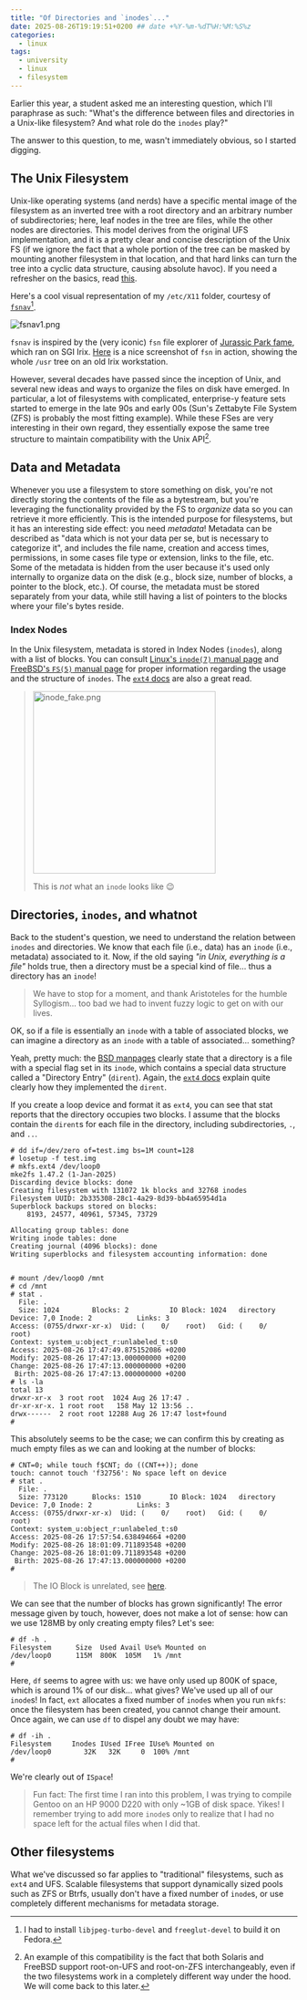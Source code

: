 ```yaml
---
title: "Of Directories and `inodes`..." 
date: 2025-08-26T19:19:51+0200 ## date +%Y-%m-%dT%H:%M:%S%z
categories:
  - linux
tags:
  - university
  - linux
  - filesystem
---
```


Earlier this year, a student asked me an interesting question, which I'll paraphrase as such: "What's the difference between files and directories in a Unix-like filesystem? And what role do the `inodes` play?"

The answer to this question, to me, wasn't immediately obvious, so I started digging.

## The Unix Filesystem

Unix-like operating systems (and nerds) have a specific mental image of the filesystem as an inverted tree with a root directory and an arbitrary number of subdirectories; here, leaf nodes in the tree are files, while the other nodes are directories. This model derives from the original UFS implementation, and it is a pretty clear and concise description of the Unix FS (if we ignore the fact that a whole portion of the tree can be masked by mounting another filesystem in that location, and that hard links can turn the tree into a cyclic data structure, causing absolute havoc). If you need a refresher on the basics, read [this](https://homepages.uc.edu/~thomam/Intro_Unix_Text/File_System.html).

Here's a cool visual representation of my `/etc/X11` folder, courtesy of [`fsnav`](https://github.com/jtsiomb/fsnav)[^fsnav].

<img alt="fsnav1.png" src="https://raw.githubusercontent.com/jack23247/blog/master/img/fsnav1.png"/>

`fsnav` is inspired by the (very iconic) `fsn` file explorer of [Jurassic Park fame](https://blog.adafruit.com/2024/02/06/fsn-the-irix-3d-file-system-tool-from-jurassic-park-arttuesday-vintagecomputing-jurassicpark-whoopsie/), which ran on SGI Irix. [Here](https://forums.irixnet.org/thread-4453.html) is a nice screenshot of `fsn` in action, showing the whole `/usr` tree on an old Irix workstation.

[^fsnav]: I had to install `libjpeg-turbo-devel` and `freeglut-devel` to build it on Fedora.

However, several decades have passed since the inception of Unix, and several new ideas and ways to organize the files on disk have emerged. In particular, a lot of filesystems with complicated, enterprise-y feature sets started to emerge in the late 90s and early 00s (Sun's Zettabyte File System (ZFS) is probably the most fitting example). While these FSes are very interesting in their own regard, they essentially expose the same tree structure to maintain compatibility with the Unix API[^compat]. 

[^compat]: An example of this compatibility is the fact that both Solaris and FreeBSD support root-on-UFS and root-on-ZFS interchangeably, even if the two filesystems work in a completely different way under the hood. We will come back to this later.

## Data and Metadata

Whenever you use a filesystem to store something on disk, you're not directly storing the contents of the file as a bytestream, but you're leveraging the functionality provided by the FS to _organize_ data so you can retrieve it more efficiently. This is the intended purpose for filesystems, but it has an interesting side effect: you need _metadata_! Metadata can be described as "data which is not your data per se, but is necessary to categorize it", and includes the file name, creation and access times, permissions, in some cases file type or extension, links to the file, etc. Some of the metadata is hidden from the user because it's used only internally to organize data on the disk (e.g., block size, number of blocks, a pointer to the block, etc.). Of course, the metadata must be stored separately from your data, while still having a list of pointers to the blocks where your file's bytes reside.

### Index Nodes

In the Unix filesystem, metadata is stored in Index Nodes (`inodes`), along with a list of blocks. You can consult [Linux's `inode(7)` manual page](https://www.man7.org/linux/man-pages/man7/inode.7.html) and [FreeBSD's `FS(5)` manual page](https://man.freebsd.org/cgi/man.cgi?query=inode&apropos=0&sektion=0&manpath=FreeBSD+14.3-RELEASE+and+Ports&arch=default&format=html) for proper information regarding the usage and the structure of `inodes`. The [`ext4` docs](https://docs.kernel.org/filesystems/ext4/inodes.html) are also a great read.

> <img alt="inode_fake.png" src="https://raw.githubusercontent.com/jack23247/blog/master/img/inode_fake.png" width="320"/>
> 
> This is _not_ what an `inode` looks like 😉

## Directories, `inodes`, and whatnot

Back to the student's question, we need to understand the relation between `inodes` and directories. We know that each file (i.e., data) has an `inode` (i.e., metadata) associated to it. Now, if the old saying _"in Unix, everything is a file"_ holds true, then a directory must be a special kind of file... thus a directory has an `inode`! 

> We have to stop for a moment, and thank Aristoteles for the humble Syllogism... too bad we had to invent fuzzy logic to get on with our lives.

OK, so if a file is essentially an `inode` with a table of associated blocks, we can imagine a directory as an `inode` with a table of associated... something? 

Yeah, pretty much: the [BSD manpages](https://man.freebsd.org/cgi/man.cgi?query=dirent&apropos=0&sektion=0&manpath=FreeBSD+14.3-RELEASE&arch=default&format=html) clearly state that a directory is a file with a special flag set in its `inode`, which contains a special data structure called a "Directory Entry" (`dirent`). Again, the [`ext4` docs](https://docs.kernel.org/filesystems/ext4/directory.html) explain quite clearly how they implemented the `dirent`.

If you create a loop device and format it as `ext4`, you can see that stat reports that the directory occupies two blocks. I assume that the blocks contain the `dirent`s for each file in the directory, including subdirectories, `.`, and `..`.

```console
# dd if=/dev/zero of=test.img bs=1M count=128
# losetup -f test.img
# mkfs.ext4 /dev/loop0
mke2fs 1.47.2 (1-Jan-2025)
Discarding device blocks: done                            
Creating filesystem with 131072 1k blocks and 32768 inodes
Filesystem UUID: 2b335308-28c1-4a29-8d39-bb4a65954d1a
Superblock backups stored on blocks: 
	8193, 24577, 40961, 57345, 73729

Allocating group tables: done                            
Writing inode tables: done                            
Creating journal (4096 blocks): done
Writing superblocks and filesystem accounting information: done 


# mount /dev/loop0 /mnt
# cd /mnt
# stat .
  File: .
  Size: 1024      	Blocks: 2          IO Block: 1024   directory
Device: 7,0	Inode: 2           Links: 3
Access: (0755/drwxr-xr-x)  Uid: (    0/    root)   Gid: (    0/    root)
Context: system_u:object_r:unlabeled_t:s0
Access: 2025-08-26 17:47:49.875152086 +0200
Modify: 2025-08-26 17:47:13.000000000 +0200
Change: 2025-08-26 17:47:13.000000000 +0200
 Birth: 2025-08-26 17:47:13.000000000 +0200
# ls -la
total 13
drwxr-xr-x  3 root root  1024 Aug 26 17:47 .
dr-xr-xr-x. 1 root root   158 May 12 13:56 ..
drwx------  2 root root 12288 Aug 26 17:47 lost+found
#
```

This absolutely seems to be the case; we can confirm this by creating as much empty files as we can and looking at the number of blocks:

```console
# CNT=0; while touch f$CNT; do ((CNT++)); done
touch: cannot touch 'f32756': No space left on device
# stat .
  File: .
  Size: 773120    	Blocks: 1510       IO Block: 1024   directory
Device: 7,0	Inode: 2           Links: 3
Access: (0755/drwxr-xr-x)  Uid: (    0/    root)   Gid: (    0/    root)
Context: system_u:object_r:unlabeled_t:s0
Access: 2025-08-26 17:57:54.638494664 +0200
Modify: 2025-08-26 18:01:09.711893548 +0200
Change: 2025-08-26 18:01:09.711893548 +0200
 Birth: 2025-08-26 17:47:13.000000000 +0200
#
```

> The IO Block is unrelated, see [here](https://askubuntu.com/questions/946521/what-is-the-meaning-of-io-block-and-how-is-it-calculated).

We can see that the number of blocks has grown significantly! The error message given by touch, however, does not make a lot of sense: how can we use 128MB by only creating empty files? Let's see:

```console
# df -h .
Filesystem      Size  Used Avail Use% Mounted on
/dev/loop0      115M  800K  105M   1% /mnt
#
```

Here, `df` seems to agree with us: we have only used up 800K of space, which is around 1% of our disk... what gives? We've used up all of our `inode`s! In fact, `ext` allocates a fixed number of `inode`s when you run `mkfs`: once the filesystem has been created, you cannot change their amount. Once again, we can use `df` to dispel any doubt we may have:

```console
# df -ih .
Filesystem     Inodes IUsed IFree IUse% Mounted on
/dev/loop0        32K   32K     0  100% /mnt
#
```

We're clearly out of `ISpace`!

> Fun fact: The first time I ran into this problem, I was trying to compile Gentoo on an HP 9000 D220 with only ~1GB of disk space. Yikes! I remember trying to add more `inode`s only to realize that I had no space left for the actual files when I did that.

## Other filesystems

What we've discussed so far applies to "traditional" filesystems, such as `ext4` and UFS. Scalable filesystems that support dynamically sized pools such as ZFS or Btrfs, usually don't have a fixed number of `inode`s, or use completely different mechanisms for metadata storage.
